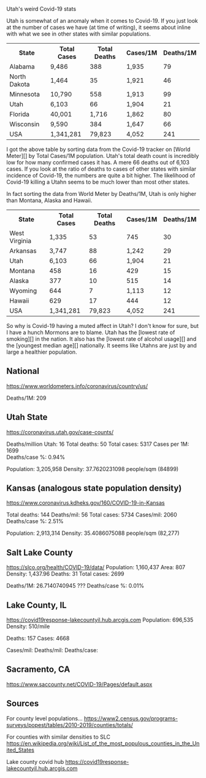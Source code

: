 Utah's weird Covid-19 stats

Utah is somewhat of an anomaly when it comes to Covid-19. If you just look at the number of cases we have (at time of writing), it seems about inline with what we see in other states with similar populations.

<table>
    <tr><th>State</th>           <th>Total Cases</th>   <th>Total Deaths</th>   <th>Cases/1M</th>    <th>Deaths/1M</th></tr>
    <tr><td>Alabama</td>         <td>9,486</td>	        <td>388</td>	        <td>1,935</td>	     <td>79</td></tr>
    <tr><td>North Dakota</td>    <td>1,464</td>	        <td>35</td>	            <td>1,921</td>	     <td>46</td></tr>
    <tr><td>Minnesota</td>       <td>10,790</td>	    <td>558</td>	        <td>1,913</td>	     <td>99</td></tr>
    <tr><td>Utah</td>            <td>6,103</td>	        <td>66</td>	            <td>1,904</td>	     <td>21</td></tr>
    <tr><td>Florida</td>         <td>40,001</td>	    <td>1,716</td>	        <td>1,862</td>	     <td>80</td></tr>
    <tr><td>Wisconsin</td>       <td>9,590</td>	        <td>384</td>	        <td>1,647</td>	     <td>66</td></tr>
    <tr><td>USA</td>             <td>1,341,281</td>	    <td>79,823</td>	        <td>4,052</td>	     <td>241</td></tr>
</table>

I got the above table by sorting data from the Covid-19 tracker on [World Meter][] by Total Cases/1M population. Utah's total death count is incredibly low for how many confirmed cases it has. A mere 66 deaths out of 6,103 cases. If you look at the ratio of deaths to cases of other states with similar incidence of Covid-19, the numbers are quite a bit higher. The likelihood of Covid-19 killing a Utahn seems to be much lower than most other states.

In fact sorting the data from World Meter by Deaths/1M, Utah is only higher than Montana, Alaska and Hawaii.

<table>
    <tr><th>State</th>      <th>Total Cases</th>    <th>Total Deaths</th>   <th>Cases/1M</th>   <th>Deaths/1M</th></tr>
    <tr><td>West Virginia</td>  <td>1,335</td>	        <td>53</td>	            <td>745</td>	    <td>30</td></tr>
    <tr><td>Arkansas</td>	    <td>3,747</td>	        <td>88</td>	            <td>1,242</td>	    <td>29</td></tr>
    <tr><td>Utah</td>	        <td>6,103</td>	        <td>66</td>	            <td>1,904</td>	    <td>21</td></tr>
    <tr><td>Montana</td>	    <td>458</td>	        <td>16</td>	            <td>429</td>	    <td>15</td></tr>
    <tr><td>Alaska</td>	        <td>377</td>	        <td>10</td>	            <td>515</td>	    <td>14</td></tr>
    <tr><td>Wyoming</td>	    <td>644</td>	        <td>7</td>	            <td>1,113</td>	    <td>12</td></tr>
    <tr><td>Hawaii</td>	        <td>629</td>	        <td>17</td>	            <td>444</td>	    <td>12</td></tr>
    <tr><td>USA</td>            <td>1,341,281</td>	    <td>79,823</td>	        <td>4,052</td>	    <td>241</td></tr>
</table>

So why is Covid-19 having a muted affect in Utah? I don't know for sure, but I have a hunch Mormons are to blame. Utah has the [lowest rate of smoking][] in the nation. It also has the [lowest rate of alcohol usage][] and the [youngest median age][] nationally. It seems like Utahns are just by and large a healthier population.



## National
https://www.worldometers.info/coronavirus/country/us/

Deaths/1M: 209

## Utah State
https://coronavirus.utah.gov/case-counts/

Deaths/million Utah: 16
Total deaths: 50
Total cases: 5317
Cases per 1M: 1699  
Deaths/case %: 0.94% 

Population: 3,205,958
Density: 37.7620231098 people/sqm (84899)

## Kansas (analogous state population density)
https://www.coronavirus.kdheks.gov/160/COVID-19-in-Kansas

Total deaths: 144
Deaths/mil: 56
Total cases: 5734
Cases/mil: 2060
Deaths/case %: 2.51%

Population: 2,913,314
Density: 35.4086075088 people/sqm (82,277)

## Salt Lake County
https://slco.org/health/COVID-19/data/
Population: 1,160,437
Area: 807
Density: 1,437.96
Deaths: 31
Total cases: 2699

Deaths/1M: 26.7140740945 ???
Deaths/case %: 0.01%

## Lake County, IL
https://covid19response-lakecountyil.hub.arcgis.com
Population: 696,535
Density: 510/mile

Deaths: 157
Cases: 4668

Cases/mil: 
Deaths/mil:
Deaths/case:  

## Sacramento, CA
https://www.saccounty.net/COVID-19/Pages/default.aspx

## Sources
For county level populations...
https://www2.census.gov/programs-surveys/popest/tables/2010-2019/counties/totals/

For counties with similar densities to SLC
https://en.wikipedia.org/wiki/List_of_the_most_populous_counties_in_the_United_States

Lake county covid hub
https://covid19response-lakecountyil.hub.arcgis.com

